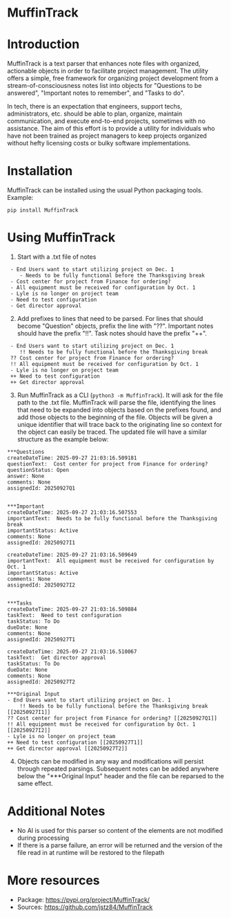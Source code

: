MuffinTrack
==========


Introduction
============

MuffinTrack is a text parser that enhances note files with organized, actionable objects in order to facilitate project management. The utility offers a simple, free framework for organizing project development from a stream-of-consciousness notes list into objects for "Questions to be answered", "Important notes to remember", and "Tasks to do". 

In tech, there is an expectation that engineers, support techs, administrators, etc. should be able to plan, organize, maintain communication, and execute end-to-end projects, sometimes with no assistance. The aim of this effort is to provide a utility for individuals who have not been trained as project managers to keep projects organized without hefty licensing costs or bulky software implementations.

Installation
============

MuffinTrack can be installed using the usual Python packaging tools.
Example:

`pip install MuffinTrack`

Using MuffinTrack
========================

1. Start with a .txt file of notes
```
 - End Users want to start utilizing project on Dec. 1
    - Needs to be fully functional before the Thanksgiving break
 - Cost center for project from Finance for ordering?
 - All equipment must be received for configuration by Oct. 1
 - Lyle is no longer on project team
 - Need to test configuration
 - Get director approval
```


2. Add prefixes to lines that need to be parsed. 
For lines that should become "Question" objects, prefix the line with "??". 
Important notes should have the prefix "!!". 
Task notes should have the prefix "++".
```
 - End Users want to start utilizing project on Dec. 1
    !! Needs to be fully functional before the Thanksgiving break
 ?? Cost center for project from Finance for ordering?
 !! All equipment must be received for configuration by Oct. 1
 - Lyle is no longer on project team
 ++ Need to test configuration
 ++ Get director approval
```


3. Run MuffinTrack as a CLI (`python3 -m MuffinTrack`). It will ask for the file path to the .txt file. MuffinTrack will parse the file, identifying the lines that need to be expanded into objects based on the prefixes found, and add those objects to the beginning of the file. Objects will be given a unique identifier that will trace back to the originating line so context for the object can easily be traced. The updated file will have a similar structure as the example below:
```
***Questions
createDateTime: 2025-09-27 21:03:16.509181
questionText:  Cost center for project from Finance for ordering?
questionStatus: Open
answer: None
comments: None
assignedId: 20250927Q1


***Important
createDateTime: 2025-09-27 21:03:16.507553
importantText:  Needs to be fully functional before the Thanksgiving break
importantStatus: Active
comments: None
assignedId: 20250927I1

createDateTime: 2025-09-27 21:03:16.509649
importantText:  All equipment must be received for configuration by Oct. 1
importantStatus: Active
comments: None
assignedId: 20250927I2


***Tasks
createDateTime: 2025-09-27 21:03:16.509884
taskText:  Need to test configuration
taskStatus: To Do
dueDate: None
comments: None
assignedId: 20250927T1

createDateTime: 2025-09-27 21:03:16.510067
taskText:  Get director approval
taskStatus: To Do
dueDate: None
comments: None
assignedId: 20250927T2

***Original Input
- End Users want to start utilizing project on Dec. 1
    !! Needs to be fully functional before the Thanksgiving break [[20250927I1]]
?? Cost center for project from Finance for ordering? [[20250927Q1]]
!! All equipment must be received for configuration by Oct. 1 [[20250927I2]]
- Lyle is no longer on project team
++ Need to test configuration [[20250927T1]]
++ Get director approval [[20250927T2]]
```

4. Objects can be modified in any way and modifications will persist through repeated parsings. Subsequent notes can be added anywhere below the "***Original Input" header and the file can be reparsed to the same effect.


Additional Notes
===================
* No AI is used for this parser so content of the elements are not modified during processing
* If there is a parse failure, an error will be returned and the version of the file read in at runtime will be restored to the filepath



More resources
==============

* Package: https://pypi.org/project/MuffinTrack/
* Sources: https://github.com/jstz84/MuffinTrack
